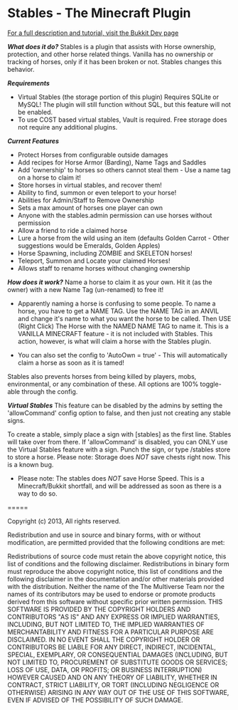 Stables - The Minecraft Plugin
=============================

[For a full description and tutorial, visit the Bukkit Dev page](http://dev.bukkit.org/bukkit-plugins/stables/)

***What does it do?***
Stables is a plugin that assists with Horse ownership, protection, and other horse related things. Vanilla has no ownership or tracking of horses, only if it has been broken or not. Stables changes this behavior. 

***Requirements***

* Virtual Stables (the storage portion of this plugin) Requires SQLite or MySQL! The plugin will still function without SQL, but this feature will not be enabled.
* To use COST based virtual stables, Vault is required. Free storage does not require any additional plugins.

***Current Features***
* Protect Horses from configurable outside damages
* Add recipes for Horse Armor (Barding), Name Tags and Saddles
* Add 'ownership' to horses so others cannot steal them - Use a name tag on a horse to claim it!
* Store horses in virtual stables, and recover them!
* Ability to find, summon or even teleport to your horse!
* Abilities for Admin/Staff to Remove Ownership
* Sets a max amount of horses one player can own
* Anyone with the stables.admin permission can use horses without permission
* Allow a friend to ride a claimed horse
* Lure a horse from the wild using an item (defaults Golden Carrot - Other suggestions would be Emeralds, Golden Apples)
* Horse Spawning, including ZOMBIE and SKELETON horses!
* Teleport, Summon and Locate your claimed Horses!
* Allows staff to rename horses without changing ownership



***How does it work?***
Name a horse to claim it as your own. Hit it (as the owner) with a new Name Tag (un-renamed) to free it!
* Apparently naming a horse is confusing to some people. To name a horse, you have to get a NAME TAG. Use the NAME TAG in an ANVIL and change it's name to what you want the horse to be called. Then USE (Right Click) The Horse with the NAMED NAME TAG to name it. This is a VANILLA MINECRAFT feature - it is not included with Stables. This action, however, is what will claim a horse with the Stables plugin.

* You can also set the config to 'AutoOwn = true' - This will automatically claim a horse as soon as it is tamed!

Stables also prevents horses from being killed by players, mobs, environmental, or any combination of these. All options are 100% toggle-able through the config.

***Virtual Stables***
This feature can be disabled by the admins by setting the 'allowCommand' config option to false, and then just not creating any stable signs.

To create a stable, simply place a sign with [stables] as the first line. Stables will take over from there. If 'allowCommand' is disabled, you can ONLY use the Virtual Stables feature with a sign. Punch the sign, or type /stables store to store a horse.
Please note: Storage does *NOT* save chests right now. This is a known bug.

* Please note: The stables does *NOT* save Horse Speed. This is a Minecraft/Bukkit shortfall, and will be addressed as soon as there is a way to do so.


=====

Copyright (c) 2013, All rights reserved.

Redistribution and use in source and binary forms, with or without modification, are permitted provided that the following conditions are met:

Redistributions of source code must retain the above copyright notice, this list of conditions and the following disclaimer. Redistributions in binary form must reproduce the above copyright notice, this list of conditions and the following disclaimer in the documentation and/or other materials provided with the distribution. Neither the name of the The Multiverse Team nor the names of its contributors may be used to endorse or promote products derived from this software without specific prior written permission. THIS SOFTWARE IS PROVIDED BY THE COPYRIGHT HOLDERS AND CONTRIBUTORS "AS IS" AND ANY EXPRESS OR IMPLIED WARRANTIES, INCLUDING, BUT NOT LIMITED TO, THE IMPLIED WARRANTIES OF MERCHANTABILITY AND FITNESS FOR A PARTICULAR PURPOSE ARE DISCLAIMED. IN NO EVENT SHALL THE COPYRIGHT HOLDER OR CONTRIBUTORS BE LIABLE FOR ANY DIRECT, INDIRECT, INCIDENTAL, SPECIAL, EXEMPLARY, OR CONSEQUENTIAL DAMAGES (INCLUDING, BUT NOT LIMITED TO, PROCUREMENT OF SUBSTITUTE GOODS OR SERVICES; LOSS OF USE, DATA, OR PROFITS; OR BUSINESS INTERRUPTION) HOWEVER CAUSED AND ON ANY THEORY OF LIABILITY, WHETHER IN CONTRACT, STRICT LIABILITY, OR TORT (INCLUDING NEGLIGENCE OR OTHERWISE) ARISING IN ANY WAY OUT OF THE USE OF THIS SOFTWARE, EVEN IF ADVISED OF THE POSSIBILITY OF SUCH DAMAGE.
